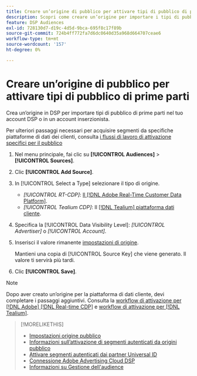 ```yaml
---
title: Creare un’origine di pubblico per attivare tipi di pubblico di prime parti
description: Scopri come creare un’origine per importare i tipi di pubblico nel tuo account o in un account inserzionista.
feature: DSP Audiences
exl-id: 728130d7-d19c-4d5d-9bca-695f8c17f89b
source-git-commit: 724b4ff772fa7d6dc0640d35a968d664707ceae6
workflow-type: tm+mt
source-wordcount: '157'
ht-degree: 0%

---
```


# Creare un’origine di pubblico per attivare tipi di pubblico di prime parti

<!-- Will this remain for admin users/Adobe Account Team users only? -->

Crea un’origine in DSP per importare tipi di pubblico di prime parti nel tuo account DSP o in un account inserzionista.

Per ulteriori passaggi necessari per acquisire segmenti da specifiche piattaforme di dati dei clienti, consulta [i flussi di lavoro di attivazione specifici per il pubblico](source-about.md)

1. Nel menu principale, fai clic su **[!UICONTROL Audiences]** > **[!UICONTROL Sources]**.

1. Clic **[!UICONTROL Add Source]**.

1. In [!UICONTROL Select a Type] selezionare il tipo di origine.

   * *[!UICONTROL RT-CDP]*: [Il [!DNL Adobe Real-Time Customer Data Platform]](source-about.md).

   <!-- * *[!UICONTROL ActionIQ]*: The [[!DNL ActionIQ] customer data platform](source-about.md). -->

   * *[!UICONTROL Tealium CDP]*: Il [[!DNL Tealium] piattaforma dati cliente](source-about.md).

1. Specifica la [!UICONTROL Data Visibility Level]: *[!UICONTROL Advertiser]* o *[!UICONTROL Account]*.

1. Inserisci il valore rimanente [impostazioni di origine](source-settings.md).

   Mantieni una copia di [!UICONTROL Source Key] che viene generato. Il valore ti servirà più tardi.

1. Clic **[!UICONTROL Save]**.

>[!NOTE]
>
>Dopo aver creato un’origine per la piattaforma di dati cliente, devi completare i passaggi aggiuntivi. Consulta la [workflow di attivazione per [!DNL Adobe] [!DNL Real-time CDP]](source-adobe-rtcdp.md)<!-- the [activation workflow for [!DNL ActionIQ]](source-actioniq.md), --> e [workflow di attivazione per [!DNL Tealium]](source-tealium.md).

>[!MORELIKETHIS]
>
>* [Impostazioni origine pubblico](source-settings.md)
>* [Informazioni sull’attivazione di segmenti autenticati da origini pubblico](source-about.md)
>* [Attivare segmenti autenticati dai partner Universal ID](source-universal-id.md)<!-- title?-->
>* [Connessione Adobe Advertising Cloud DSP](https://experienceleague.adobe.com/docs/experience-platform/destinations/catalog/advertising/adobe-advertising-cloud-connection.html)
>* [Informazioni su Gestione dell&#39;audience](/help/dsp/audiences/audience-about.md)
